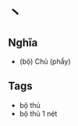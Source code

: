 # 丶

## Nghĩa
* (bộ) Chủ (phẩy)

## Tags
* bộ thủ
* bộ thủ 1 nét

<script>window.HANZI_FIELD='丶';</script>
